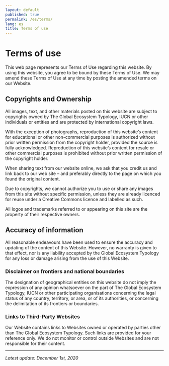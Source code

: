 ```yaml
---
layout: default
published: true
permalink: /es/terms/
lang: es
title: Terms of use
---
```



# Terms of use

This web page represents our Terms of Use regarding this website. By using this website, you agree to be bound by these Terms of Use. We may amend these Terms of Use at any time by posting the amended terms on our Website. 

## Copyrights and Ownership
All images, text, and other materials posted on this website are subject to copyrights owned by The Global Ecosystem Typology, IUCN or other individuals or entities and are protected by international copyright laws. 

With the exception of photographs, reproduction of this website’s content for educational or other non-commercial purposes is authorized without prior written permission from the copyright holder, provided the source is fully acknowledged. Reproduction of this website’s content for resale or other commercial purposes is prohibited without prior written permission of the copyright holder.

When sharing text from our website online, we ask that you credit us and link back to our web site – and preferably directly to the page on which you found the original content. 

Due to copyrights, we cannot authorize you to use or share any images from this site without specific permission, unless they are already licenced for reuse under a Creative Commons licence and labelled as such.

All logos and trademarks referred to or appearing on this site are the property of their respective owners.

## Accuracy of information
All reasonable endeavours have been used to ensure the accuracy and updating of the content of this Website. However, no warranty is given to that effect, nor is any liability accepted by the Global Ecosystem Typology for any loss or damage arising from the use of this Website.

### Disclaimer on frontiers and national boundaries
The designation of geographical entities on this website do not imply the expression of any opinion whatsoever on the part of The Global Ecosystem Typology, IUCN or other participating organisations concerning the legal status of any country, territory, or area, or of its authorities, or concerning the delimitation of its frontiers or boundaries.

### Links to Third-Party Websites
Our Website contains links to Websites owned or operated by parties other than The Global Ecosystem Typology. Such links are provided for your reference only. We do not monitor or control outside Websites and are not responsible for their content. 




---
_Latest update: December 1st, 2020_
